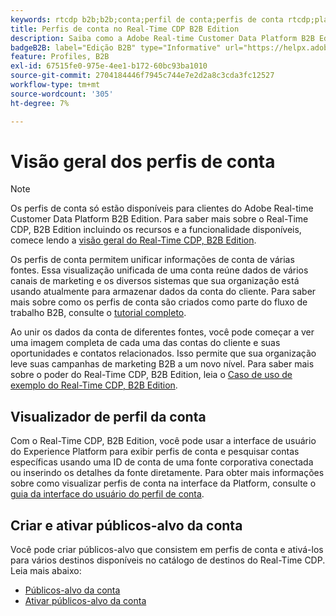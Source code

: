 ```yaml
---
keywords: rtcdp b2b;b2b;conta;perfil de conta;perfis de conta rtcdp;plataforma de dados do cliente em tempo real;
title: Perfis de conta no Real-Time CDP B2B Edition
description: Saiba como a Adobe Real-time Customer Data Platform B2B Edition permite unificar informações de conta de várias fontes usando perfis de conta.
badgeB2B: label="Edição B2B" type="Informative" url="https://helpx.adobe.com/legal/product-descriptions/real-time-customer-data-platform-b2b-edition-prime-and-ultimate-packages.html newtab=true"
feature: Profiles, B2B
exl-id: 67515fe0-975e-4ee1-b172-60bc93ba1010
source-git-commit: 2704184446f7945c744e7e2d2a8c3cda3fc12527
workflow-type: tm+mt
source-wordcount: '305'
ht-degree: 7%

---
```


# Visão geral dos perfis de conta

>[!NOTE]
>
>Os perfis de conta só estão disponíveis para clientes do Adobe Real-time Customer Data Platform B2B Edition. Para saber mais sobre o Real-Time CDP, B2B Edition incluindo os recursos e a funcionalidade disponíveis, comece lendo a [visão geral do Real-Time CDP, B2B Edition](../b2b-overview.md).

Os perfis de conta permitem unificar informações de conta de várias fontes. Essa visualização unificada de uma conta reúne dados de vários canais de marketing e os diversos sistemas que sua organização está usando atualmente para armazenar dados da conta do cliente. Para saber mais sobre como os perfis de conta são criados como parte do fluxo de trabalho B2B, consulte o [tutorial completo](../b2b-tutorial.md).

Ao unir os dados da conta de diferentes fontes, você pode começar a ver uma imagem completa de cada uma das contas do cliente e suas oportunidades e contatos relacionados. Isso permite que sua organização leve suas campanhas de marketing B2B a um novo nível. Para saber mais sobre o poder do Real-Time CDP, B2B Edition, leia o [Caso de uso de exemplo do Real-Time CDP, B2B Edition](../b2b-use-case.md).

## Visualizador de perfil da conta

Com o Real-Time CDP, B2B Edition, você pode usar a interface de usuário do Experience Platform para exibir perfis de conta e pesquisar contas específicas usando uma ID de conta de uma fonte corporativa conectada ou inserindo os detalhes da fonte diretamente. Para obter mais informações sobre como visualizar perfis de conta na interface da Platform, consulte o [guia da interface do usuário do perfil de conta](account-profile-ui-guide.md).

## Criar e ativar públicos-alvo da conta

Você pode criar públicos-alvo que consistem em perfis de conta e ativá-los para vários destinos disponíveis no catálogo de destinos do Real-Time CDP. Leia mais abaixo:

* [Públicos-alvo da conta](/help/segmentation/ui/account-audiences.md)
* [Ativar públicos-alvo da conta](/help/destinations/ui/activate-account-audiences.md)
